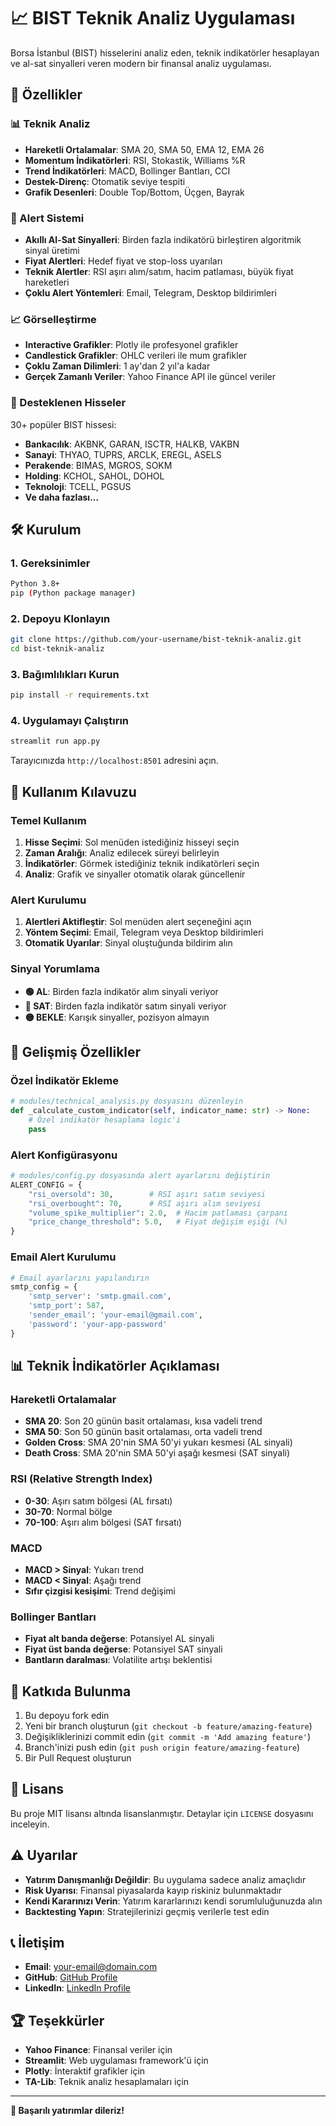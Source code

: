 # 📈 BIST Teknik Analiz Uygulaması

Borsa İstanbul (BIST) hisselerini analiz eden, teknik indikatörler hesaplayan ve al-sat sinyalleri veren modern bir finansal analiz uygulaması.

## 🚀 Özellikler

### 📊 Teknik Analiz
- **Hareketli Ortalamalar**: SMA 20, SMA 50, EMA 12, EMA 26
- **Momentum İndikatörleri**: RSI, Stokastik, Williams %R
- **Trend İndikatörleri**: MACD, Bollinger Bantları, CCI
- **Destek-Direnç**: Otomatik seviye tespiti
- **Grafik Desenleri**: Double Top/Bottom, Üçgen, Bayrak

### 🚨 Alert Sistemi
- **Akıllı Al-Sat Sinyalleri**: Birden fazla indikatörü birleştiren algoritmik sinyal üretimi
- **Fiyat Alertleri**: Hedef fiyat ve stop-loss uyarıları
- **Teknik Alertler**: RSI aşırı alım/satım, hacim patlaması, büyük fiyat hareketleri
- **Çoklu Alert Yöntemleri**: Email, Telegram, Desktop bildirimleri

### 📈 Görselleştirme
- **Interactive Grafikler**: Plotly ile profesyonel grafikler
- **Candlestick Grafikler**: OHLC verileri ile mum grafikler
- **Çoklu Zaman Dilimleri**: 1 ay'dan 2 yıl'a kadar
- **Gerçek Zamanlı Veriler**: Yahoo Finance API ile güncel veriler

### 💼 Desteklenen Hisseler
30+ popüler BIST hissesi:
- **Bankacılık**: AKBNK, GARAN, ISCTR, HALKB, VAKBN
- **Sanayi**: THYAO, TUPRS, ARCLK, EREGL, ASELS
- **Perakende**: BIMAS, MGROS, SOKM
- **Holding**: KCHOL, SAHOL, DOHOL
- **Teknoloji**: TCELL, PGSUS
- **Ve daha fazlası...**

## 🛠️ Kurulum

### 1. Gereksinimler
```bash
Python 3.8+
pip (Python package manager)
```

### 2. Depoyu Klonlayın
```bash
git clone https://github.com/your-username/bist-teknik-analiz.git
cd bist-teknik-analiz
```

### 3. Bağımlılıkları Kurun
```bash
pip install -r requirements.txt
```

### 4. Uygulamayı Çalıştırın
```bash
streamlit run app.py
```

Tarayıcınızda `http://localhost:8501` adresini açın.

## 📖 Kullanım Kılavuzu

### Temel Kullanım
1. **Hisse Seçimi**: Sol menüden istediğiniz hisseyi seçin
2. **Zaman Aralığı**: Analiz edilecek süreyi belirleyin
3. **İndikatörler**: Görmek istediğiniz teknik indikatörleri seçin
4. **Analiz**: Grafik ve sinyaller otomatik olarak güncellenir

### Alert Kurulumu
1. **Alertleri Aktifleştir**: Sol menüden alert seçeneğini açın
2. **Yöntem Seçimi**: Email, Telegram veya Desktop bildirimleri
3. **Otomatik Uyarılar**: Sinyal oluştuğunda bildirim alın

### Sinyal Yorumlama
- **🟢 AL**: Birden fazla indikatör alım sinyali veriyor
- **🔴 SAT**: Birden fazla indikatör satım sinyali veriyor  
- **🟡 BEKLE**: Karışık sinyaller, pozisyon almayın

## 🔧 Gelişmiş Özellikler

### Özel İndikatör Ekleme
```python
# modules/technical_analysis.py dosyasını düzenleyin
def _calculate_custom_indicator(self, indicator_name: str) -> None:
    # Özel indikatör hesaplama logic'i
    pass
```

### Alert Konfigürasyonu
```python
# modules/config.py dosyasında alert ayarlarını değiştirin
ALERT_CONFIG = {
    "rsi_oversold": 30,        # RSI aşırı satım seviyesi
    "rsi_overbought": 70,      # RSI aşırı alım seviyesi
    "volume_spike_multiplier": 2.0,  # Hacim patlaması çarpanı
    "price_change_threshold": 5.0,   # Fiyat değişim eşiği (%)
}
```

### Email Alert Kurulumu
```python
# Email ayarlarını yapılandırın
smtp_config = {
    'smtp_server': 'smtp.gmail.com',
    'smtp_port': 587,
    'sender_email': 'your-email@gmail.com',
    'password': 'your-app-password'
}
```

## 📊 Teknik İndikatörler Açıklaması

### Hareketli Ortalamalar
- **SMA 20**: Son 20 günün basit ortalaması, kısa vadeli trend
- **SMA 50**: Son 50 günün basit ortalaması, orta vadeli trend
- **Golden Cross**: SMA 20'nin SMA 50'yi yukarı kesmesi (AL sinyali)
- **Death Cross**: SMA 20'nin SMA 50'yi aşağı kesmesi (SAT sinyali)

### RSI (Relative Strength Index)
- **0-30**: Aşırı satım bölgesi (AL fırsatı)
- **30-70**: Normal bölge
- **70-100**: Aşırı alım bölgesi (SAT fırsatı)

### MACD
- **MACD > Sinyal**: Yukarı trend
- **MACD < Sinyal**: Aşağı trend
- **Sıfır çizgisi kesişimi**: Trend değişimi

### Bollinger Bantları
- **Fiyat alt banda değerse**: Potansiyel AL sinyali
- **Fiyat üst banda değerse**: Potansiyel SAT sinyali
- **Bantların daralması**: Volatilite artışı beklentisi

## 🤝 Katkıda Bulunma

1. Bu depoyu fork edin
2. Yeni bir branch oluşturun (`git checkout -b feature/amazing-feature`)
3. Değişikliklerinizi commit edin (`git commit -m 'Add amazing feature'`)
4. Branch'inizi push edin (`git push origin feature/amazing-feature`)
5. Bir Pull Request oluşturun

## 📄 Lisans

Bu proje MIT lisansı altında lisanslanmıştır. Detaylar için `LICENSE` dosyasını inceleyin.

## ⚠️ Uyarılar

- **Yatırım Danışmanlığı Değildir**: Bu uygulama sadece analiz amaçlıdır
- **Risk Uyarısı**: Finansal piyasalarda kayıp riskiniz bulunmaktadır
- **Kendi Kararınızı Verin**: Yatırım kararlarınızı kendi sorumluluğunuzda alın
- **Backtesting Yapın**: Stratejilerinizi geçmiş verilerle test edin

## 📞 İletişim

- **Email**: your-email@domain.com
- **GitHub**: [GitHub Profile](https://github.com/your-username)
- **LinkedIn**: [LinkedIn Profile](https://linkedin.com/in/your-profile)

## 🏆 Teşekkürler

- **Yahoo Finance**: Finansal veriler için
- **Streamlit**: Web uygulaması framework'ü için
- **Plotly**: İnteraktif grafikler için
- **TA-Lib**: Teknik analiz hesaplamaları için

---

**🚀 Başarılı yatırımlar dileriz!** 